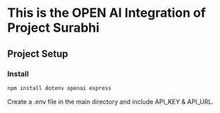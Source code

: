 # This is the OPEN AI Integration of Project Surabhi

## Project Setup

### Install

```bash
npm install dotenv openai express
```
Create a .env file in the main directory and include API_KEY & API_URL.  